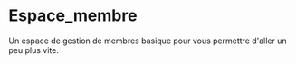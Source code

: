 # Espace_membre
Un espace de gestion de membres basique pour vous permettre d'aller un peu plus vite.
